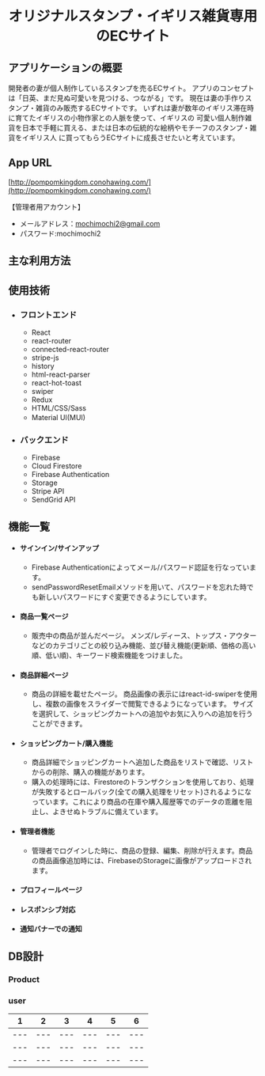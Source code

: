 <h1 style="text-align:center;">
オリジナルスタンプ・イギリス雑貨専用のECサイト
</h1>

## アプリケーションの概要
開発者の妻が個人制作しているスタンプを売るECサイト。
アプリのコンセプトは「日英、まだ見ぬ可愛いを見つける、つながる」です。
現在は妻の手作りスタンプ・雑貨のみ販売するECサイトです。
いずれは妻が数年のイギリス滞在時に育てたイギリスの小物作家との人脈を使って、イギリスの
可愛い個人制作雑貨を日本で手軽に買える、または日本の伝統的な絵柄やモチーフのスタンプ・雑貨をイギリス人
に買ってもらうECサイトに成長させたいと考えています。

## App URL
[http://pompomkingdom.conohawing.com/](http://pompomkingdom.conohawing.com/)

【管理者用アカウント】
  - メールアドレス：mochimochi2@gmail.com  
  - パスワード:mochimochi2　

## 主な利用方法

## 使用技術
 - ### フロントエンド
   - React  
   - react-router  
   - connected-react-router 
   - stripe-js
   - history  
   - html-react-parser  
   - react-hot-toast 
   - swiper
   - Redux
   - HTML/CSS/Sass  
   - Material UI(MUI)
　
 - ### バックエンド
   - Firebase  
   - Cloud Firestore 
   - Firebase Authentication
   - Storage 
   - Stripe API
   - SendGrid API
  
## 機能一覧
  - #### サインイン/サインアップ
    - Firebase Authenticationによってメール/パスワード認証を行なっています。 
    - sendPasswordResetEmailメソッドを用いて、パスワードを忘れた時でも新しいパスワードにすぐ変更できるようにしています。      
  - #### 商品一覧ページ
    - 販売中の商品が並んだページ。 メンズ/レディース、トップス・アウターなどのカテゴリごとの絞り込み機能、並び替え機能(更新順、価格の高い順、低い順)、キーワード検索機能をつけました。  
  - #### 商品詳細ページ 
    - 商品の詳細を載せたページ。 商品画像の表示にはreact-id-swiperを使用し、複数の画像をスライダーで閲覧できるようになっています。 サイズを選択して、ショッピングカートへの追加やお気に入りへの追加を行うことができます。
    
  - #### ショッピングカート/購入機能  
    - 商品詳細でショッピングカートへ追加した商品をリストで確認、リストからの削除、購入の機能があります。 
    - 購入の処理時には、Firestoreのトランザクションを使用しており、処理が失敗するとロールバック(全ての購入処理をリセット)されるようになっています。これにより商品の在庫や購入履歴等でのデータの乖離を阻止し、よきせぬトラブルに備えています。  
    
  - #### 管理者機能  
    - 管理者でログインした時に、商品の登録、編集、削除が行えます。商品の商品画像追加時には、FirebaseのStorageに画像がアップロードされます。 
  - #### プロフィールページ  
  - #### レスポンシブ対応  
  - #### 通知バナーでの通知   　

## DB設計
 ### Product
 
 ### user
 | 1 | 2 | 3 | 4 | 5 | 6 |
 | --- | --- | --- | --- | --- | --- |
 | --- | --- | --- | --- | --- | --- |
 | --- | --- | --- | --- | --- | --- |
 | --- | --- | --- | --- | --- | --- |
 
